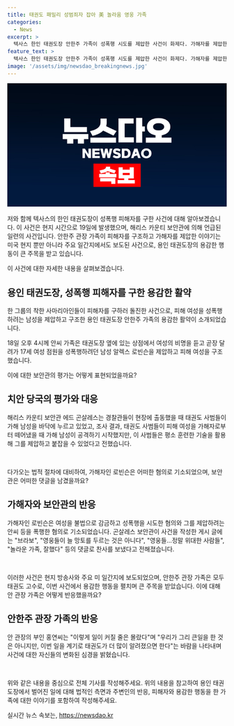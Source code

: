 ```yaml
---
title: 태권도 패밀리 성범죄자 잡아 美 놀라움 영웅 가족
categories:
  - News
excerpt: >
  텍사스 한인 태권도장 안한주 가족이 성폭행 시도를 제압한 사건이 화제다. 가해자를 제압한 가족은 태권도 고수로, 피해자를 보호하기 위해 훈련한 기술을 활용했다. 해리스 카운티 보안관은 가족을 찬양하며 사건을 소개했고, 가해자는 적극 기소됐다. 이 사건은 미 주요 언론에서도 보도되며, 안한주 관장 가족은 태권도로 악명 높였다. 이 사건을 계기로 태권도의 가치가 더 널리 알려지기를 바라는 안 가족의 소망이 이어졌다.
feature_text: >
  텍사스 한인 태권도장 안한주 가족이 성폭행 시도를 제압한 사건이 화제다. 가해자를 제압한 가족은 태권도 고수로, 피해자를 보호하기 위해 훈련한 기술을 활용했다. 해리스 카운티 보안관은 가족을 찬양하며 사건을 소개했고, 가해자는 적극 기소됐다. 이 사건은 미 주요 언론에서도 보도되며, 안한주 관장 가족은 태권도로 악명 높였다. 이 사건을 계기로 태권도의 가치가 더 널리 알려지기를 바라는 안 가족의 소망이 이어졌다.
image: '/assets/img/newsdao_breakingnews.jpg'
---
```


<p><img src="/assets/img/newsdao_breakingnews.jpg" alt="firstkoreanews 속보" /></p>

<p>저와 함께 텍사스의 한인 태권도장이 성폭행 피해자를 구한 사건에 대해 알아보겠습니다. 이 사건은 현지 시간으로 19일에 발생했으며, 해리스 카운티 보안관에 의해 언급된 일련의 사건입니다. 안한주 관장 가족이 피해자를 구조하고 가해자를 제압한 이야기는 미국 현지 뿐만 아니라 주요 일간지에서도 보도된 사건으로, 용인 태권도장의 용감한 행동이 큰 주목을 받고 있습니다.</p>

<p>이 사건에 대한 자세한 내용을 살펴보겠습니다. </p>

<h2 data-ke-size="size26">용인 태권도장, 성폭행 피해자를 구한 용감한 활약</h2>

<p>한 그룹의 착한 사마리아인들이 피해자를 구하러 돌진한 사건으로, 피해 여성을 성폭행하려는 남성을 제압하고 구조한 용인 태권도장 안한주 가족의 용감한 활약이 소개되었습니다.</p>

<p data-ke-size="size16">18일 오후 4시께 안씨 가족은 태권도장 옆에 있는 상점에서 여성의 비명을 듣고 곧장 달려가 17세 여성 점원을 성폭행하려던 남성 알렉스 로빈슨을 제압하고 피해 여성을 구조했습니다.</p>

<p>이에 대한 보안관의 평가는 어떻게 표현되었을까요?</p>

<h2 data-ke-size="size26">치안 당국의 평가와 대응</h2>

<p>해리스 카운티 보안관 에드 곤살레스는 경찰관들이 현장에 출동했을 때 태권도 사범들이 가해 남성을 바닥에 누르고 있었고, 조사 결과, 태권도 사범들이 피해 여성을 가해자로부터 떼어냈을 때 가해 남성이 공격하기 시작했지만, 이 사범들은 평소 훈련한 기술을 활용해 그를 제압하고 붙잡을 수 있었다고 전했습니다.</p>

<p data-ke-size="size16">&nbsp;</p>

<p>다가오는 법적 절차에 대비하여, 가해자인 로빈슨은 어떠한 혐의로 기소되었으며, 보안관은 어떠한 댓글을 남겼을까요?</p>

<h2 data-ke-size="size26">가해자와 보안관의 반응</h2>

<p>가해자인 로빈슨은 여성을 불법으로 감금하고 성폭행을 시도한 혐의와 그를 제압하려는 안씨 등을 폭행한 혐의로 기소되었습니다. 곤살레스 보안관이 사건을 작성한 게시 글에는 "브라보", "영웅들이 늘 망토를 두르는 것은 아니다", "영웅들…정말 위대한 사람들", "놀라운 가족, 잘했다" 등의 댓글로 찬사를 보냈다고 전해졌습니다.</p>

<p data-ke-size="size16">&nbsp;</p>

<p>이러한 사건은 현지 방송사와 주요 미 일간지에 보도되었으며, 안한주 관장 가족은 모두 태권도 고수로, 이번 사건에서 용감한 행동을 펼치며 큰 주목을 받았습니다. 이에 대해 안 관장 가족은 어떻게 반응했을까요?</p>

<h2 data-ke-size="size26">안한주 관장 가족의 반응</h2>

<p>안 관장의 부인 홍연씨는 "이렇게 일이 커질 줄은 몰랐다"며 "우리가 그리 큰일을 한 것은 아니지만, 이번 일을 계기로 태권도가 더 많이 알려졌으면 한다"는 바람을 나타내며 사건에 대한 자신들의 변화된 심경을 밝혔습니다.</p>

<p data-ke-size="size16">&nbsp;</p>

<p>위와 같은 내용을 중심으로 전체 기사를 작성해주세요. 위의 내용을 참고하여 용인 태권도장에서 벌어진 일에 대해 법적인 측면과 주변인의 반응, 피해자와 용감한 행동을 한 가족에 대한 이야기를 포함하여 작성해주세요.</p>
실시간 뉴스 속보는, <a href="https://newsdao.kr" rel="dofollow">https://newsdao.kr</a>


